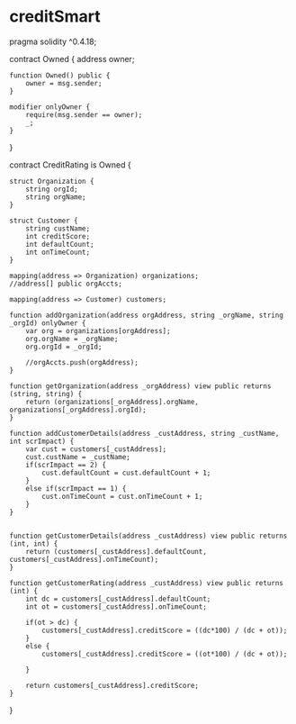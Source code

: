 # creditSmart
pragma solidity ^0.4.18;

contract Owned {
    address owner;
    
    function Owned() public {
        owner = msg.sender;
    }
    
    modifier onlyOwner {
        require(msg.sender == owner);
        _;
    }
}

contract CreditRating is Owned {
    
    struct Organization {
        string orgId;
        string orgName;
    }
    
    struct Customer {
        string custName;
        int creditScore;
        int defaultCount;
        int onTimeCount;
    }
    
    mapping(address => Organization) organizations;
    //address[] public orgAccts;
    
    mapping(address => Customer) customers;
    
    function addOrganization(address orgAddress, string _orgName, string _orgId) onlyOwner {
        var org = organizations[orgAddress];
        org.orgName = _orgName;
        org.orgId = _orgId;
        
        //orgAccts.push(orgAddress);
    }
    
    function getOrganization(address _orgAddress) view public returns (string, string) {
        return (organizations[_orgAddress].orgName, organizations[_orgAddress].orgId);
    }
    
    function addCustomerDetails(address _custAddress, string _custName, int scrImpact) {
        var cust = customers[_custAddress];
        cust.custName = _custName;
        if(scrImpact == 2) {
            cust.defaultCount = cust.defaultCount + 1;
        }
        else if(scrImpact == 1) {
            cust.onTimeCount = cust.onTimeCount + 1;
        }
    }
    
    
    function getCustomerDetails(address _custAddress) view public returns (int, int) {
        return (customers[_custAddress].defaultCount, customers[_custAddress].onTimeCount);
    }
    
    function getCustomerRating(address _custAddress) view public returns (int) {
        int dc = customers[_custAddress].defaultCount;
        int ot = customers[_custAddress].onTimeCount;
        
        if(ot > dc) {
            customers[_custAddress].creditScore = ((dc*100) / (dc + ot));
        }
        else {
            customers[_custAddress].creditScore = ((ot*100) / (dc + ot));
            
        }
        
        return customers[_custAddress].creditScore;
    }
    
    
}
